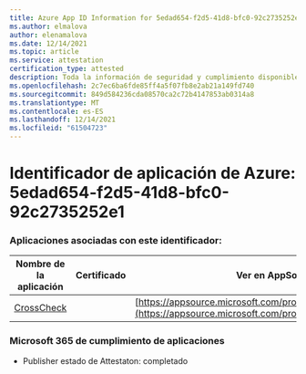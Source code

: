 ```yaml
---
title: Azure App ID Information for 5edad654-f2d5-41d8-bfc0-92c2735252e1
ms.author: elmalova
author: elenamalova
ms.date: 12/14/2021
ms.topic: article
ms.service: attestation
certification_type: attested
description: Toda la información de seguridad y cumplimiento disponible para 5edad654-f2d5-41d8-bfc0-92c2735252e1.
ms.openlocfilehash: 2c7ec6ba6fde85ff4a5f07fb8e2ab21a149fd740
ms.sourcegitcommit: 849d584236cda08570ca2c72b4147853ab0314a8
ms.translationtype: MT
ms.contentlocale: es-ES
ms.lasthandoff: 12/14/2021
ms.locfileid: "61504723"
---
```

# <a name="azure-app-id-5edad654-f2d5-41d8-bfc0-92c2735252e1"></a>Identificador de aplicación de Azure: 5edad654-f2d5-41d8-bfc0-92c2735252e1


### <a name="apps-associated-with-this-id"></a>Aplicaciones asociadas con este identificador:
| **Nombre de la aplicación** | **Certificado** | **Ver en AppSource** |
|--------------|---------------|-----------------------|
| [CrossCheck](https://docs.microsoft.com/microsoft-365-app-certification/forward/WA200003198) |  | [https://appsource.microsoft.com/product/office/WA200003198](https://appsource.microsoft.com/product/office/WA200003198) |

### <a name="microsoft-365-app-compliance-status"></a>Microsoft 365 de cumplimiento de aplicaciones
- Publisher estado de Attestaton: completado
